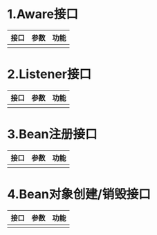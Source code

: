 # 1.Aware接口

| 接口  | 参数  | 功能  |
| --- | --- | --- |
|     |     |     |

# 2.Listener接口

| 接口  | 参数  | 功能  |
| --- | --- | --- |
|     |     |     |

# 3.Bean注册接口

| 接口  | 参数  | 功能  |
| --- | --- | --- |
|     |     |     |

# 4.Bean对象创建/销毁接口

| 接口  | 参数  | 功能  |
| --- | --- | --- |
|     |     |     |
